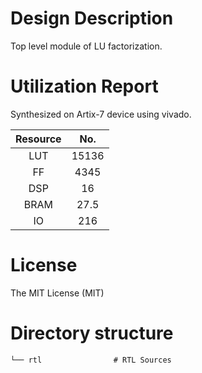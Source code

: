 # Design Description
Top level module of LU factorization.


# Utilization Report
Synthesized on Artix-7 device using vivado.

|Resource| No.|
|:---:|:---:|
|LUT|15136|
|FF|4345|
|DSP|16|
|BRAM|27.5|
|IO|216|

# License
The MIT License (MIT)

# Directory structure

    └── rtl                # RTL Sources
